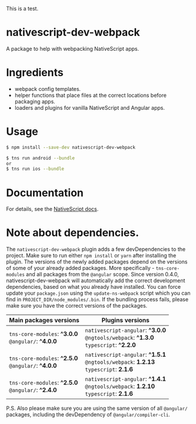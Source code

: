 This is a test.

# nativescript-dev-webpack

A package to help with webpacking NativeScript apps.

# Ingredients

* webpack config templates.
* helper functions that place files at the correct locations before packaging apps.
* loaders and plugins for vanilla NativeScript and Angular apps.

# Usage

```sh
$ npm install --save-dev nativescript-dev-webpack

$ tns run android --bundle
or
$ tns run ios --bundle
```

# Documentation

For details, see the [NativeScript docs](http://docs.nativescript.org/angular/best-practices/bundling-with-webpack.html).

# Note about dependencies.

The `nativescript-dev-webpack` plugin adds a few devDependencies to the project. Make sure to run either `npm install` or `yarn` after installing the plugin.
The versions of the newly added packages depend on the versions of some of your already added packages. More specifically - `tns-core-modules` and all packages from the `@angular` scope. Since version 0.4.0, nativescript-dev-webpack will automatically add the correct development dependencies, based on what you already have installed.
You can force update your `package.json` using the `update-ns-webpack` script which you can find in `PROJECT_DIR/node_modules/.bin`.
If the bundling process fails, please make sure you have the correct versions of the packages.

| Main packages versions | Plugins versions
| --- | ---
| `tns-core-modules`: **^3.0.0** <br> `@angular/`: **^4.0.0** | `nativescript-angular`: **^3.0.0** <br> `@ngtools/webpack`: **^1.3.0** <br> `typescript`: **^2.2.0**
| `tns-core-modules`: **^2.5.0** <br> `@angular/`: **^4.0.0** | `nativescript-angular`: **^1.5.1** <br> `@ngtools/webpack`: **1.2.13** <br> `typescript`: **2.1.6**
| `tns-core-modules`: **^2.5.0** <br> `@angular/`: **^2.4.0** | `nativescript-angular`: **^1.4.1** <br> ``@ngtools/webpack``: **1.2.10** <br> `typescript`: **2.1.6**

P.S. Also please make sure you are using the same version of all `@angular/` packages, including the devDependency of `@angular/compiler-cli`.
